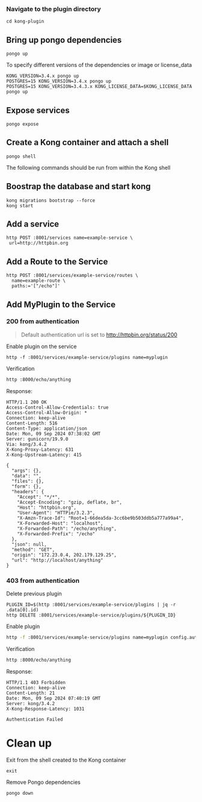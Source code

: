 ### Navigate to the plugin directory
```shell
cd kong-plugin
```

## Bring up pongo dependencies

```shell
pongo up
```

To specify different versions of the dependencies or image or license_data

```shell
KONG_VERSION=3.4.x pongo up
POSTGRES=15 KONG_VERSION=3.4.x pongo up
POSTGRES=15 KONG_VERSION=3.4.3.x KONG_LICENSE_DATA=$KONG_LICENSE_DATA pongo up
```

## Expose services

```shell
pongo expose
```

## Create a Kong container and attach a shell

```shell
pongo shell
```

The following commands should be run from within the Kong shell

## Boostrap the database and start kong

```shell
kong migrations bootstrap --force
kong start
```

## Add a service

```shell
http POST :8001/services name=example-service \
 url=http://httpbin.org
```

## Add a Route to the Service

```shell
http POST :8001/services/example-service/routes \
  name=example-route \
  paths:='["/echo"]'
```

## Add MyPlugin to the Service

### 200 from authentication

> Default authentication url is set to http://httpbin.org/status/200

Enable plugin on the service

```shell
http -f :8001/services/example-service/plugins name=myplugin
```

Verification

```bash
http :8000/echo/anything
```

Response:

```shell
HTTP/1.1 200 OK
Access-Control-Allow-Credentials: true
Access-Control-Allow-Origin: *
Connection: keep-alive
Content-Length: 516
Content-Type: application/json
Date: Mon, 09 Sep 2024 07:38:02 GMT
Server: gunicorn/19.9.0
Via: kong/3.4.2
X-Kong-Proxy-Latency: 631
X-Kong-Upstream-Latency: 415

{
  "args": {},
  "data": "",
  "files": {},
  "form": {},
  "headers": {
    "Accept": "*/*",
    "Accept-Encoding": "gzip, deflate, br",
    "Host": "httpbin.org",
    "User-Agent": "HTTPie/3.2.3",
    "X-Amzn-Trace-Id": "Root=1-66dea5da-3cc6be9b503ddb5a777a99a4",
    "X-Forwarded-Host": "localhost",
    "X-Forwarded-Path": "/echo/anything",
    "X-Forwarded-Prefix": "/echo"
  },
  "json": null,
  "method": "GET",
  "origin": "172.23.0.4, 202.179.129.25",
  "url": "http://localhost/anything"
}
```

### 403 from authentication

Delete previous plugin

```shell
PLUGIN_ID=$(http :8001/services/example-service/plugins | jq -r .data[0].id)
http DELETE :8001/services/example-service/plugins/${PLUGIN_ID}
```

Enable plugin 

```bash
http -f :8001/services/example-service/plugins name=myplugin config.authentication_url=http://httpbin.org/status/403
```
Verification

```bash
http :8000/echo/anything
```

Response:

```shell
HTTP/1.1 403 Forbidden
Connection: keep-alive
Content-Length: 21
Date: Mon, 09 Sep 2024 07:40:19 GMT
Server: kong/3.4.2
X-Kong-Response-Latency: 1031

Authentication Failed
```

# Clean up

Exit from the shell created to the Kong container

```shell
exit
```

Remove Pongo dependencies

```shell
pongo down
```
